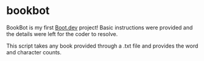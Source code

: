 # bookbot

BookBot is my first [Boot.dev](https://www.boot.dev) project!
Basic instructions were provided and the details were left 
for the coder to resolve.

This script takes any book provided through a .txt file and
provides the word and character counts.

